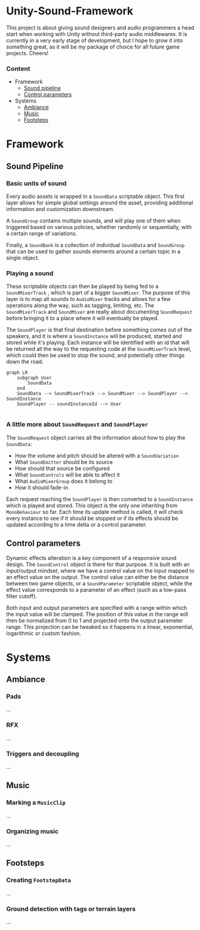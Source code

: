 # Unity-Sound-Framework

This project is about giving sound designers and audio programmers a head start when working with Unity without third-party audio middlewares. It is currently in a very early stage of development, but I hope to grow it into something great, as it will be my package of choice for all future game projects. Cheers!

### Content

* Framework
  * [Sound pipeline](#Sound-Pipeline)
  * [Control parameters](#Control-parameters)
* Systems
  * [Ambiance](#Ambiance)
  * [Music](#Music)
  * [Footsteps](#Footsteps)



# Framework

## Sound Pipeline

### Basic units of sound

Every audio assets is wrapped in a `SoundData` scriptable object. This first layer allows for simple global settings around the asset, providing additional information and customization downstream.

A `SoundGroup` contains multiple sounds, and will play one of them when triggered based on various policies, whether randomly or sequentially, with a certain range of variations. 

Finally, a `SoundBank` is a collection of individual `SoundData` and `SoundGroup` that can be used to gather sounds elements around a certain topic in a single object.

### Playing a sound

These scriptable objects can then be played by being fed to a `SoundMixerTrack` , which is part of a bigger `SoundMixer`. The purpose of this layer is to map all sounds to `AudioMixer` tracks and allows for a few operations along the way, such as tagging, limiting, etc. The `SoundMixerTrack` and `SoundMixer` are really about documenting `SoundRequest` before bringing it to a place where it will eventually be played.

The `SoundPlayer` is that final destination before something comes out of the speakers, and it is where a `SoundInstance` will be produced, started and stored while it's playing. Each instance will be identified with an id that will be returned all the way to the requesting code at the `SoundMixerTrack` level, which could then be used to stop the sound, and potentially other things down the road.

```mermaid
graph LR
	subgraph User
		SoundData
	end
	SoundData --> SoundMixerTrack --> SoundMixer --> SoundPlayer --> SoundInstance
	SoundPlayer -- soundInstanceId --> User
	
```

### A little more about `SoundRequest` and `SoundPlayer`

The `SoundRequest` object carries all the information about how to play the `SoundData`: 

* How the volume and pitch should be altered with a `SoundVariation`
* What `SoundEmitter` should be its source
* How should that source be configured
* What `SoundControls` will be able to affect it
* What `AudioMixerGroup` does it belong to
* How it should fade-in

Each request reaching the `SoundPlayer` is then converted to a `SoundInstance` which is played and stored. This object is the only one inheriting from `MonoBehaviour` so far. Each time its update method is called, it will check every instance to see if it should be stopped or if its effects should be updated according to a time delta or a control parameter.

## Control parameters

Dynamic effects alteration is a key component of a responsive sound design. The `SoundControl` object is there for that purpose. It is built with an input/output mindset, where we have a control value on the input mapped to an effect value on the output. The control value can either be the distance between two game objects, or a `SoundParameter`  scriptable object, while the effect value corresponds to a parameter of an effect (such as a low-pass filter cutoff).

Both input and output parameters are specified with a range within which the input value will be clamped. The position of this value in the range will then be normalized from 0 to 1 and projected onto the output parameter range. This projection can be tweaked so it happens in a linear, exponential, logarithmic or custom fashion.

# Systems

## Ambiance

### Pads

...

### RFX

...

### Triggers and decoupling

...

## Music

### Marking a `MusicClip`

...

### Organizing music

...

## Footsteps

### Creating `FootstepData`

...

### Ground detection with tags or terrain layers

...



